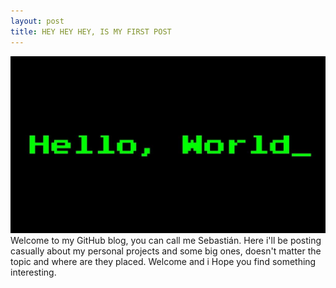 ```yaml
---
layout: post
title: HEY HEY HEY, IS MY FIRST POST
---
```




![_config.yml](/images/helo.jpg)
Welcome to my GitHub blog, you can call me Sebastián. Here i'll be posting casually about my personal projects and some big ones, doesn't  matter the topic and where are they placed. Welcome and i Hope you find something interesting.

